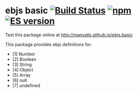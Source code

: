 # ebjs basic [![Build Status][travis-image]][travis-url] [![npm][npm-image]][npm-url] [![ES version][es6-image]][es6-url]

Test this package online at http://manvalls.github.io/ebjs.basic

This package provides ebjs definitions for:

- [1\] Number
- [2\] Boolean
- [3\] String
- [4\] Object
- [5\] Array
- [6\] null
- [7\] undefined

[travis-image]: https://travis-ci.org/manvalls/ebjs.basic.svg?branch=master
[travis-url]: https://travis-ci.org/manvalls/ebjs.basic

[es6-image]: http://img.shields.io/badge/es-6-orange.svg
[es6-url]: http://kangax.github.io/compat-table/es6/

[npm-image]: https://img.shields.io/npm/dm/ebjs.basic.svg
[npm-url]: https://npmjs.org/package/ebjs.basic
